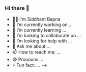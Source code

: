 <meta name="google-site-verification" content="61IJ2wJFuU34JlyubEdmVJoieEaqB9oUQOsgsGPMv7M" />

### Hi there 👋

- 🙋‍♂️ I'm Siddhant Bapna 
- 🔭 I’m currently working on ...
- 🌱 I’m currently learning ...
- 👯 I’m looking to collaborate on ...
- 🤔 I’m looking for help with ...
- 💬 Ask me about ...
- 📫 How to reach me: ...
- 😄 Pronouns: ...
- ⚡ Fun fact: ...
-->
